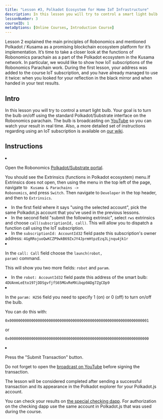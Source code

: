 ```yaml
---
title: "Lesson #3, Polkadot Ecosystem for Home IoT Infrastructure"
description: In this lesson you will try to control a smart light bulb using Robonomics parachain.
lessonNumber: 3
courseID: 1
metaOptions: [Online Courses, Introduction Course]
---
```


<section class="container__reg">

Lesson 2 explained the main principles of Robonomics and mentioned Polkadot / Kusama as a promising blockchain ecosystem platform for it’s implementation. It’s time to take a closer look at the functions of Robonomics parachain as a part of the Polkadot ecosystem in the Kusama network. In particular, we would like to show how IoT subscriptions of the Robonomics Parachain work. During the first lesson, your address was added to the course IoT subscription, and you have already managed to use it twice: when you looked for your reflection in the black mirror and when handed in your test results.

</section>

<section class="container__reg">

## Intro

In this lesson you will try to control a smart light bulb. Your goal is to turn the bulb on/off using the standard Polkadot/Substrate interface on the Robonomics parachain. The bulb is broadcasting on [YouTube](https://www.youtube.com/channel/UCkemsNJWaCmvF1Oi50C-hAg/live) so you can watch your result in real time. Also, a more detailed set of instructions regarding using an IoT subscription is available on [our wiki](https://wiki.robonomics.network/docs/subscription-launch/).

</section>

<section class="container__reg">

## Instructions

<List type="numbers">

<li>

Open the Robonomics [Polkadot/Substrate portal](https://polkadot.js.org/apps/?rpc=wss%3A%2F%2Fkusama.rpc.robonomics.network%2F#/extrinsics).

You should see the Extrinsics (functions in Polkadot ecosystem) menu.If Extrinsics does not open, then using the menu in the top left of the page, navigate to <code> Kusama & Parachains -> Robonomics</code>, and press <code>Switch</code>. Then navigate to <code>Developer</code> in the top header, and then to <code>Extrinsics</code>.

</li>

<li>
In the first field where it says "using the selected account", pick the same Polkadot.js account that you've used in the previous lessons.
</li>

<li>
In the second field "submit the following extrinsic", select <code>rws</code> extrinsics and choose <code>call(subscriptionId, call)</code>. This will allow you to dispatch a function call using the IoT subscription.
</li>

<li>
In the <code>subscriptionId: AccountId32</code> field paste this subscription's owner address: <code>4GgRRojuoQwKCZP9wkB69ZxJY4JprmHtpzEzqJLjnqu4jk1r</code>
</li>

<li>

In the  <code>call: Call</code> field choose the <code>launch(robot, param)</code> command.

This will show you two more fields: <code>robot</code> and <code>param</code>.

</li>

<li>
In the <code>robot: AccountId32</code> field paste this address of the smart bulb: <code>4DUAnmLeEto197jDDSgvfjfS65MGvReMXibqp9ADg7ZgCDp9</code>
</li>

<li>

In the <code>param: H256</code> field you need to specify 1 (on) or 0 (off) to turn on/off the bulb.

You can do this with:

<code>0x0000000000000000000000000000000000000000000000000000000000000001</code>

or

<code>0x0000000000000000000000000000000000000000000000000000000000000000</code>

</li>

<li>

Press the "Submit Transaction" button.

Do not forget to open the [broadcast on YouTube](https://www.youtube.com/channel/UCkemsNJWaCmvF1Oi50C-hAg/live) before signing the transaction.

</li>


</List>
</section>

<Result>

The lesson will be considered completed after sending a successful transaction and its appearance in the Polkadot explorer for your Polkadot.js account.

You can check your results on [the special checking dapp](https://lk.robonomics.academy/). For authorization on the checking dapp use the same account in Polkadot.js that was used during the course.

</Result>